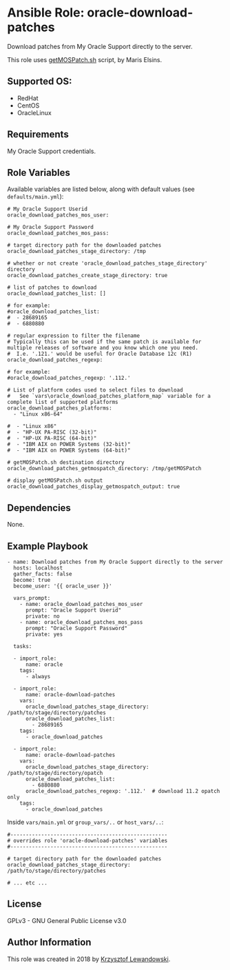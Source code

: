 Ansible Role: oracle-download-patches
=====================================

Download patches from My Oracle Support directly to the server.

This role uses [getMOSPatch.sh](https://github.com/MarisElsins/TOOLS/blob/master/Shell/getMOSPatch.sh) script, by Maris Elsins.


Supported OS:
-------------
* RedHat
* CentOS
* OracleLinux

Requirements
------------

My Oracle Support credentials.

Role Variables
--------------

Available variables are listed below, along with default values (see `defaults/main.yml`):

    # My Oracle Support Userid
    oracle_download_patches_mos_user:

    # My Oracle Support Password
    oracle_download_patches_mos_pass:

    # target directory path for the downloaded patches
    oracle_download_patches_stage_directory: /tmp

    # whether or not create 'oracle_download_patches_stage_directory' directory
    oracle_download_patches_create_stage_directory: true

    # list of patches to download
    oracle_download_patches_list: []

    # for example:
    #oracle_download_patches_list:
    #  - 28689165
    #  - 6880880

    # regular expression to filter the filename
    # Typically this can be used if the same patch is available for multiple releases of software and you know which one you need.
    #  I.e. '.121.' would be useful for Oracle Database 12c (R1)
    oracle_download_patches_regexp:

    # for example:
    #oracle_download_patches_regexp: '.112.'

    # List of platform codes used to select files to download
    #   See `vars\oracle_download_patches_platform_map` variable for a complete list of supported platforms
    oracle_download_patches_platforms:
      - "Linux x86-64"

    #  - "Linux x86"
    #  - "HP-UX PA-RISC (32-bit)"
    #  - "HP-UX PA-RISC (64-bit)"
    #  - "IBM AIX on POWER Systems (32-bit)"
    #  - "IBM AIX on POWER Systems (64-bit)"

    # getMOSPatch.sh destination directory
    oracle_download_patches_getmospatch_directory: /tmp/getMOSPatch

    # display getMOSPatch.sh output
    oracle_download_patches_display_getmospatch_output: true


Dependencies
------------

None.

Example Playbook
----------------

    - name: Download patches from My Oracle Support directly to the server
      hosts: localhost
      gather_facts: false
      become: true
      become_user: '{{ oracle_user }}'

      vars_prompt:
        - name: oracle_download_patches_mos_user
          prompt: "Oracle Support Userid"
          private: no
        - name: oracle_download_patches_mos_pass
          prompt: "Oracle Support Password"
          private: yes

      tasks:

      - import_role:
          name: oracle
        tags:
          - always

      - import_role:
          name: oracle-download-patches
        vars:
          oracle_download_patches_stage_directory: /path/to/stage/directory/patches
          oracle_download_patches_list:
            - 28689165
        tags:
          - oracle_download_patches

      - import_role:
          name: oracle-download-patches
        vars:
          oracle_download_patches_stage_directory: /path/to/stage/directory/opatch
          oracle_download_patches_list:
            - 6880880
          oracle_download_patches_regexp: '.112.'  # download 11.2 opatch only
        tags:
          - oracle_download_patches
     

Inside `vars/main.yml` or `group_vars/..` or `host_vars/..`:


    #---------------------------------------------------
    # overrides role 'oracle-download-patches' variables
    #---------------------------------------------------

    # target directory path for the downloaded patches
    oracle_download_patches_stage_directory: /path/to/stage/directory/patches

    # ... etc ...


License
-------

GPLv3 - GNU General Public License v3.0

Author Information
------------------

This role was created in 2018 by [Krzysztof Lewandowski](mailto:Krzysztof.Lewandowski@fastmail.fm).

